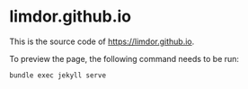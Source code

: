 # limdor.github.io

This is the source code of <https://limdor.github.io>.

To preview the page, the following command needs to be run:

```sh
bundle exec jekyll serve
```
